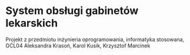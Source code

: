 # System obsługi gabinetów lekarskich
Projekt z przedmiotu inżynieria oprogramowania, informatyka stosowana, GĆL04
Aleksandra Krasoń, Karol Kusik, Krzysztof Marcinek
